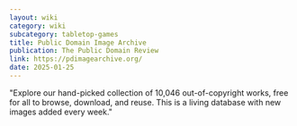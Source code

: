 ```yaml
---
layout: wiki
category: wiki
subcategory: tabletop-games
title: Public Domain Image Archive
publication: The Public Domain Review
link: https://pdimagearchive.org/
date: 2025-01-25
---
```


"Explore our hand-picked collection of 10,046 out-of-copyright works, free for all to browse, download, and reuse. This is a living database with new images added every week."
